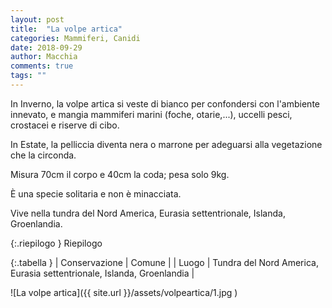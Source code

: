 ```yaml
---
layout: post
title:  "La volpe artica"
categories: Mammiferi, Canidi
date: 2018-09-29
author: Macchia
comments: true
tags: ""
---
```


In Inverno, la volpe artica si veste di bianco per confondersi con l'ambiente innevato, e mangia mammiferi marini (foche, otarie,...), uccelli pesci, crostacei e riserve di cibo.

In Estate, la pelliccia diventa nera o marrone per adeguarsi alla vegetazione che la circonda.

Misura 70cm il corpo e 40cm la coda; pesa solo 9kg.

È una specie solitaria e non è minacciata.

Vive nella tundra del Nord America, Eurasia settentrionale, Islanda, Groenlandia.


{:.riepilogo }
Riepilogo

{:.tabella }
| Conservazione | Comune |
| Luogo         | Tundra del Nord America, Eurasia settentrionale, Islanda, Groenlandia |


![La volpe artica]({{ site.url }}/assets/volpeartica/1.jpg )
